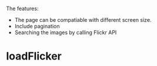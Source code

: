 The features:

- The page can be compatiable with different screen size.
- Include pagination
- Searching the images by calling Flickr API
# loadFlicker
